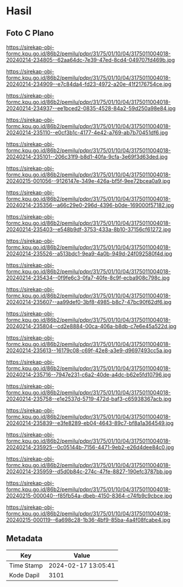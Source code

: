 # Hasil

## Foto C Plano

https://sirekap-obj-formc.kpu.go.id/86b2/pemilu/pdpr/31/75/01/10/04/3175011004018-20240214-234805--62aa64dc-7e39-47ed-8cd4-049707fd469b.jpg

https://sirekap-obj-formc.kpu.go.id/86b2/pemilu/pdpr/31/75/01/10/04/3175011004018-20240214-234909--e7c84da4-fd23-4972-a20e-41f2176754ce.jpg

https://sirekap-obj-formc.kpu.go.id/86b2/pemilu/pdpr/31/75/01/10/04/3175011004018-20240214-234937--ee1bced2-0835-4528-84a2-59d250a98e84.jpg

https://sirekap-obj-formc.kpu.go.id/86b2/pemilu/pdpr/31/75/01/10/04/3175011004018-20240214-235110--e0cf3b1c-4177-4e42-a769-ab7b70451df6.jpg

https://sirekap-obj-formc.kpu.go.id/86b2/pemilu/pdpr/31/75/01/10/04/3175011004018-20240214-235101--206c31f9-b8d1-40fa-9cfa-3e69f3d63ded.jpg

https://sirekap-obj-formc.kpu.go.id/86b2/pemilu/pdpr/31/75/01/10/04/3175011004018-20240215-001056--9126147e-349e-426a-bf5f-9ee72bcea0a9.jpg

https://sirekap-obj-formc.kpu.go.id/86b2/pemilu/pdpr/31/75/01/10/04/3175011004018-20240214-235356--a66c29e0-296d-4396-b0de-169000f57182.jpg

https://sirekap-obj-formc.kpu.go.id/86b2/pemilu/pdpr/31/75/01/10/04/3175011004018-20240214-235403--e548b9df-3753-433a-8b10-37156cf61272.jpg

https://sirekap-obj-formc.kpu.go.id/86b2/pemilu/pdpr/31/75/01/10/04/3175011004018-20240214-235526--a513bdc1-9ea9-4a0b-949d-24f092580f4d.jpg

https://sirekap-obj-formc.kpu.go.id/86b2/pemilu/pdpr/31/75/01/10/04/3175011004018-20240214-235434--0f9fe6c3-0fa7-40fe-8c9f-ecba908c798c.jpg

https://sirekap-obj-formc.kpu.go.id/86b2/pemilu/pdpr/31/75/01/10/04/3175011004018-20240214-235607--aa99def0-3bf8-4985-b8c7-47bc90f62df6.jpg

https://sirekap-obj-formc.kpu.go.id/86b2/pemilu/pdpr/31/75/01/10/04/3175011004018-20240214-235804--cd2e8884-00ca-406a-b8db-c7e6e45a522d.jpg

https://sirekap-obj-formc.kpu.go.id/86b2/pemilu/pdpr/31/75/01/10/04/3175011004018-20240214-235613--16179c08-c69f-42e8-a3e9-d9697493cc5a.jpg

https://sirekap-obj-formc.kpu.go.id/86b2/pemilu/pdpr/31/75/01/10/04/3175011004018-20240214-235716--7947e231-c6a2-40de-a4dc-b62e5fd10796.jpg

https://sirekap-obj-formc.kpu.go.id/86b2/pemilu/pdpr/31/75/01/10/04/3175011004018-20240214-235758--e1e2537d-5719-472d-baf3-c65938367acb.jpg

https://sirekap-obj-formc.kpu.go.id/86b2/pemilu/pdpr/31/75/01/10/04/3175011004018-20240214-235839--e3fe8289-eb04-4643-89c7-bf8a1a364549.jpg

https://sirekap-obj-formc.kpu.go.id/86b2/pemilu/pdpr/31/75/01/10/04/3175011004018-20240214-235925--0c05144b-7156-4471-9eb2-e26d4dee84c0.jpg

https://sirekap-obj-formc.kpu.go.id/86b2/pemilu/pdpr/31/75/01/10/04/3175011004018-20240214-235959--d5d0b84c-274c-47fe-8827-190efc3787bb.jpg

https://sirekap-obj-formc.kpu.go.id/86b2/pemilu/pdpr/31/75/01/10/04/3175011004018-20240215-000040--f85fb54a-dbeb-4150-8364-c74fb9c9cbce.jpg

https://sirekap-obj-formc.kpu.go.id/86b2/pemilu/pdpr/31/75/01/10/04/3175011004018-20240215-000119--6a698c28-1b36-4bf9-85ba-4a4f08fcabe4.jpg


## Metadata

| Key        | Value               |
| ---------- | ------------------- |
| Time Stamp | 2024-02-17 13:05:41 |
| Kode Dapil | 3101                |



